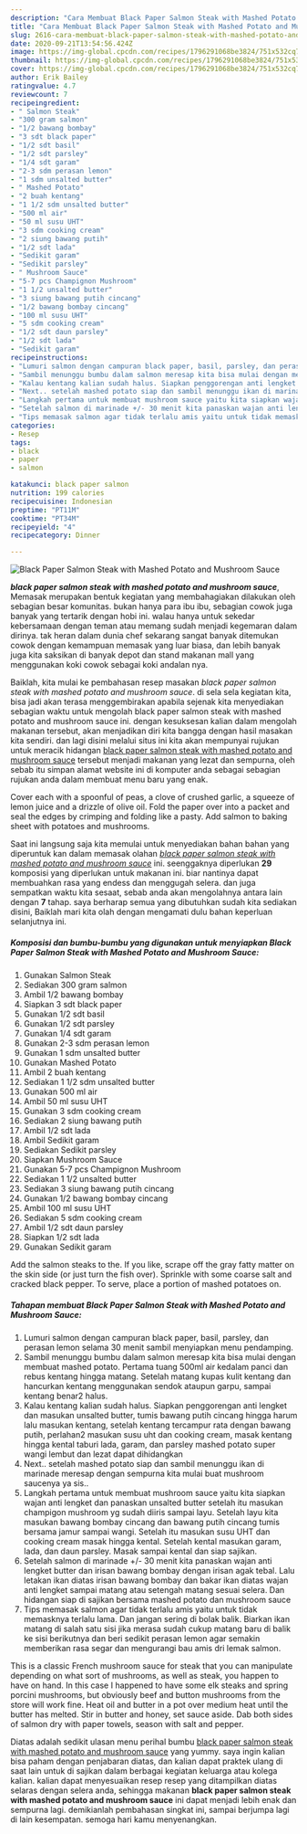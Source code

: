 ```yaml
---
description: "Cara Membuat Black Paper Salmon Steak with Mashed Potato and Mushroom Sauce, Bikin Ngiler"
title: "Cara Membuat Black Paper Salmon Steak with Mashed Potato and Mushroom Sauce, Bikin Ngiler"
slug: 2616-cara-membuat-black-paper-salmon-steak-with-mashed-potato-and-mushroom-sauce-bikin-ngiler
date: 2020-09-21T13:54:56.424Z
image: https://img-global.cpcdn.com/recipes/1796291068be3824/751x532cq70/black-paper-salmon-steak-with-mashed-potato-and-mushroom-sauce-foto-resep-utama.jpg
thumbnail: https://img-global.cpcdn.com/recipes/1796291068be3824/751x532cq70/black-paper-salmon-steak-with-mashed-potato-and-mushroom-sauce-foto-resep-utama.jpg
cover: https://img-global.cpcdn.com/recipes/1796291068be3824/751x532cq70/black-paper-salmon-steak-with-mashed-potato-and-mushroom-sauce-foto-resep-utama.jpg
author: Erik Bailey
ratingvalue: 4.7
reviewcount: 7
recipeingredient:
- " Salmon Steak"
- "300 gram salmon"
- "1/2 bawang bombay"
- "3 sdt black paper"
- "1/2 sdt basil"
- "1/2 sdt parsley"
- "1/4 sdt garam"
- "2-3 sdm perasan lemon"
- "1 sdm unsalted butter"
- " Mashed Potato"
- "2 buah kentang"
- "1 1/2 sdm unsalted butter"
- "500 ml air"
- "50 ml susu UHT"
- "3 sdm cooking cream"
- "2 siung bawang putih"
- "1/2 sdt lada"
- "Sedikit garam"
- "Sedikit parsley"
- " Mushroom Sauce"
- "5-7 pcs Champignon Mushroom"
- "1 1/2 unsalted butter"
- "3 siung bawang putih cincang"
- "1/2 bawang bombay cincang"
- "100 ml susu UHT"
- "5 sdm cooking cream"
- "1/2 sdt daun parsley"
- "1/2 sdt lada"
- "Sedikit garam"
recipeinstructions:
- "Lumuri salmon dengan campuran black paper, basil, parsley, dan perasan lemon selama 30 menit sambil menyiapkan menu pendamping."
- "Sambil menunggu bumbu dalam salmon meresap kita bisa mulai dengan membuat mashed potato. Pertama tuang 500ml air kedalam panci dan rebus kentang hingga matang. Setelah matang kupas kulit kentang dan hancurkan kentang menggunakan sendok ataupun garpu, sampai kentang benar2 halus."
- "Kalau kentang kalian sudah halus. Siapkan penggorengan anti lengket dan masukan unsalted butter, tumis bawang putih cincang hingga harum lalu masukan kentang, setelah kentang tercampur rata dengan bawang putih, perlahan2 masukan susu uht dan cooking cream, masak kentang hingga kental taburi lada, garam, dan parsley mashed potato super wangi lembut dan lezat dapat dihidangkan"
- "Next.. setelah mashed potato siap dan sambil menunggu ikan di marinade meresap dengan sempurna kita mulai buat mushroom saucenya ya sis.."
- "Langkah pertama untuk membuat mushroom sauce yaitu kita siapkan wajan anti lengket dan panaskan unsalted butter setelah itu masukan champigon mushroom yg sudah diiris sampai layu. Setelah layu kita masukan bawang bombay cincang dan bawang putih cincang tumis bersama jamur sampai wangi. Setelah itu masukan susu UHT dan cooking cream masak hingga kental. Setelah kental masukan garam, lada, dan daun parsley. Masak sampai kental dan siap sajikan."
- "Setelah salmon di marinade +/- 30 menit kita panaskan wajan anti lengket butter dan irisan bawang bombay dengan irisan agak tebal. Lalu letakan ikan diatas irisan bawang bombay dan bakar ikan diatas wajan anti lengket sampai matang atau setengah matang sesuai selera. Dan hidangan siap di sajikan bersama mashed potato dan mushroom sauce"
- "Tips memasak salmon agar tidak terlalu amis yaitu untuk tidak memasknya terlalu lama. Dan jangan sering di bolak balik. Biarkan ikan matang di salah satu sisi jika merasa sudah cukup matang baru di balik ke sisi berikutnya dan beri sedikit perasan lemon agar semakin memberikan rasa segar dan mengurangi bau amis dri lemak salmon."
categories:
- Resep
tags:
- black
- paper
- salmon

katakunci: black paper salmon 
nutrition: 199 calories
recipecuisine: Indonesian
preptime: "PT11M"
cooktime: "PT34M"
recipeyield: "4"
recipecategory: Dinner

---
```



![Black Paper Salmon Steak with Mashed Potato and Mushroom Sauce](https://img-global.cpcdn.com/recipes/1796291068be3824/751x532cq70/black-paper-salmon-steak-with-mashed-potato-and-mushroom-sauce-foto-resep-utama.jpg)

<b><i>black paper salmon steak with mashed potato and mushroom sauce</i></b>, Memasak merupakan bentuk kegiatan yang membahagiakan dilakukan oleh sebagian besar komunitas. bukan hanya para ibu ibu, sebagian cowok juga banyak yang tertarik dengan hobi ini. walau hanya untuk sekedar kebersamaan dengan teman atau memang sudah menjadi kegemaran dalam dirinya. tak heran dalam dunia chef sekarang sangat banyak ditemukan cowok dengan kemampuan memasak yang luar biasa, dan lebih banyak juga kita saksikan di banyak depot dan stand makanan mall yang menggunakan koki cowok sebagai koki andalan nya.

Baiklah, kita mulai ke pembahasan resep masakan <i>black paper salmon steak with mashed potato and mushroom sauce</i>. di sela sela kegiatan kita, bisa jadi akan terasa menggembirakan apabila sejenak kita menyediakan sebagian waktu untuk mengolah black paper salmon steak with mashed potato and mushroom sauce ini. dengan kesuksesan kalian dalam mengolah makanan tersebut, akan menjadikan diri kita bangga dengan hasil masakan kita sendiri. dan lagi disini melalui situs ini kita akan mempunyai rujukan untuk meracik hidangan <u>black paper salmon steak with mashed potato and mushroom sauce</u> tersebut menjadi makanan yang lezat dan sempurna, oleh sebab itu simpan alamat website ini di komputer anda sebagai sebagian rujukan anda dalam membuat menu baru yang enak.

Cover each with a spoonful of peas, a clove of crushed garlic, a squeeze of lemon juice and a drizzle of olive oil. Fold the paper over into a packet and seal the edges by crimping and folding like a pasty. Add salmon to baking sheet with potatoes and mushrooms.


Saat ini langsung saja kita memulai untuk menyediakan bahan bahan yang diperuntuk kan dalam memasak olahan <u><i>black paper salmon steak with mashed potato and mushroom sauce</i></u> ini. seenggaknya diperlukan <b>29</b> komposisi yang diperlukan untuk makanan ini. biar nantinya dapat membuahkan rasa yang endess dan menggugah selera. dan juga sempatkan waktu kita sesaat, sebab anda akan mengolahnya antara lain dengan <b>7</b> tahap. saya berharap semua yang dibutuhkan sudah kita sediakan disini, Baiklah mari kita olah dengan mengamati dulu bahan keperluan selanjutnya ini.

<!--inarticleads1-->

##### Komposisi dan bumbu-bumbu yang digunakan untuk menyiapkan Black Paper Salmon Steak with Mashed Potato and Mushroom Sauce:

1. Gunakan  Salmon Steak
1. Sediakan 300 gram salmon
1. Ambil 1/2 bawang bombay
1. Siapkan 3 sdt black paper
1. Gunakan 1/2 sdt basil
1. Gunakan 1/2 sdt parsley
1. Gunakan 1/4 sdt garam
1. Gunakan 2-3 sdm perasan lemon
1. Gunakan 1 sdm unsalted butter
1. Gunakan  Mashed Potato
1. Ambil 2 buah kentang
1. Sediakan 1 1/2 sdm unsalted butter
1. Gunakan 500 ml air
1. Ambil 50 ml susu UHT
1. Gunakan 3 sdm cooking cream
1. Sediakan 2 siung bawang putih
1. Ambil 1/2 sdt lada
1. Ambil Sedikit garam
1. Sediakan Sedikit parsley
1. Siapkan  Mushroom Sauce
1. Gunakan 5-7 pcs Champignon Mushroom
1. Sediakan 1 1/2 unsalted butter
1. Sediakan 3 siung bawang putih cincang
1. Gunakan 1/2 bawang bombay cincang
1. Ambil 100 ml susu UHT
1. Sediakan 5 sdm cooking cream
1. Ambil 1/2 sdt daun parsley
1. Siapkan 1/2 sdt lada
1. Gunakan Sedikit garam


Add the salmon steaks to the. If you like, scrape off the gray fatty matter on the skin side (or just turn the fish over). Sprinkle with some coarse salt and cracked black pepper. To serve, place a portion of mashed potatoes on. 

<!--inarticleads2-->

##### Tahapan membuat Black Paper Salmon Steak with Mashed Potato and Mushroom Sauce:

1. Lumuri salmon dengan campuran black paper, basil, parsley, dan perasan lemon selama 30 menit sambil menyiapkan menu pendamping.
1. Sambil menunggu bumbu dalam salmon meresap kita bisa mulai dengan membuat mashed potato. Pertama tuang 500ml air kedalam panci dan rebus kentang hingga matang. Setelah matang kupas kulit kentang dan hancurkan kentang menggunakan sendok ataupun garpu, sampai kentang benar2 halus.
1. Kalau kentang kalian sudah halus. Siapkan penggorengan anti lengket dan masukan unsalted butter, tumis bawang putih cincang hingga harum lalu masukan kentang, setelah kentang tercampur rata dengan bawang putih, perlahan2 masukan susu uht dan cooking cream, masak kentang hingga kental taburi lada, garam, dan parsley mashed potato super wangi lembut dan lezat dapat dihidangkan
1. Next.. setelah mashed potato siap dan sambil menunggu ikan di marinade meresap dengan sempurna kita mulai buat mushroom saucenya ya sis..
1. Langkah pertama untuk membuat mushroom sauce yaitu kita siapkan wajan anti lengket dan panaskan unsalted butter setelah itu masukan champigon mushroom yg sudah diiris sampai layu. Setelah layu kita masukan bawang bombay cincang dan bawang putih cincang tumis bersama jamur sampai wangi. Setelah itu masukan susu UHT dan cooking cream masak hingga kental. Setelah kental masukan garam, lada, dan daun parsley. Masak sampai kental dan siap sajikan.
1. Setelah salmon di marinade +/- 30 menit kita panaskan wajan anti lengket butter dan irisan bawang bombay dengan irisan agak tebal. Lalu letakan ikan diatas irisan bawang bombay dan bakar ikan diatas wajan anti lengket sampai matang atau setengah matang sesuai selera. Dan hidangan siap di sajikan bersama mashed potato dan mushroom sauce
1. Tips memasak salmon agar tidak terlalu amis yaitu untuk tidak memasknya terlalu lama. Dan jangan sering di bolak balik. Biarkan ikan matang di salah satu sisi jika merasa sudah cukup matang baru di balik ke sisi berikutnya dan beri sedikit perasan lemon agar semakin memberikan rasa segar dan mengurangi bau amis dri lemak salmon.


This is a classic French mushroom sauce for steak that you can manipulate depending on what sort of mushrooms, as well as steak, you happen to have on hand. In this case I happened to have some elk steaks and spring porcini mushrooms, but obviously beef and button mushrooms from the store will work fine. Heat oil and butter in a pot over medium heat until the butter has melted. Stir in butter and honey, set sauce aside. Dab both sides of salmon dry with paper towels, season with salt and pepper. 

Diatas adalah sedikit ulasan menu perihal bumbu <u>black paper salmon steak with mashed potato and mushroom sauce</u> yang yummy. saya ingin kalian bisa paham dengan penjabaran diatas, dan kalian dapat praktek ulang di saat lain untuk di sajikan dalam berbagai kegiatan keluarga atau kolega kalian. kalian dapat menyesuaikan resep resep yang ditampilkan diatas selaras dengan selera anda, sehingga makanan <b>black paper salmon steak with mashed potato and mushroom sauce</b> ini dapat menjadi lebih enak dan sempurna lagi. demikianlah pembahasan singkat ini, sampai berjumpa lagi di lain kesempatan. semoga hari kamu menyenangkan.
